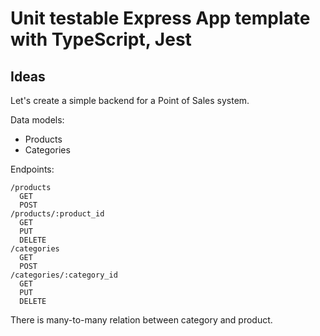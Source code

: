 # Unit testable Express App template with TypeScript, Jest

## Ideas

Let's create a simple backend for a Point of Sales system.

Data models:

- Products
- Categories

Endpoints:

```
/products
  GET
  POST
/products/:product_id
  GET
  PUT
  DELETE
/categories
  GET
  POST
/categories/:category_id
  GET
  PUT
  DELETE  
```

There is many-to-many relation between category and product.
